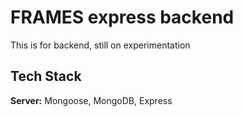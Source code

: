 
# FRAMES express backend

This is for backend, still on experimentation


## Tech Stack

**Server:** Mongoose, MongoDB, Express


